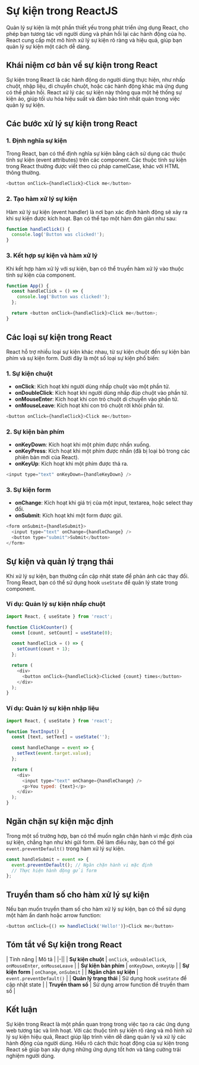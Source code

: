 # Sự kiện trong ReactJS

Quản lý sự kiện là một phần thiết yếu trong phát triển ứng dụng React, cho phép bạn tương tác với người dùng và phản hồi lại các hành động của họ. React cung cấp một mô hình xử lý sự kiện rõ ràng và hiệu quả, giúp bạn quản lý sự kiện một cách dễ dàng.

## Khái niệm cơ bản về sự kiện trong React

Sự kiện trong React là các hành động do người dùng thực hiện, như nhấp chuột, nhập liệu, di chuyển chuột, hoặc các hành động khác mà ứng dụng có thể phản hồi. React xử lý các sự kiện này thông qua một hệ thống sự kiện ảo, giúp tối ưu hóa hiệu suất và đảm bảo tính nhất quán trong việc quản lý sự kiện.

## Các bước xử lý sự kiện trong React

### 1. Định nghĩa sự kiện

Trong React, bạn có thể định nghĩa sự kiện bằng cách sử dụng các thuộc tính sự kiện (event attributes) trên các component. Các thuộc tính sự kiện trong React thường được viết theo cú pháp camelCase, khác với HTML thông thường.

```javascript
<button onClick={handleClick}>Click me</button>
```

### 2. Tạo hàm xử lý sự kiện

Hàm xử lý sự kiện (event handler) là nơi bạn xác định hành động sẽ xảy ra khi sự kiện được kích hoạt. Bạn có thể tạo một hàm đơn giản như sau:

```javascript
function handleClick() {
  console.log('Button was clicked!');
}
```

### 3. Kết hợp sự kiện và hàm xử lý

Khi kết hợp hàm xử lý với sự kiện, bạn có thể truyền hàm xử lý vào thuộc tính sự kiện của component.

```javascript
function App() {
  const handleClick = () => {
    console.log('Button was clicked!');
  };

  return <button onClick={handleClick}>Click me</button>;
}
```

## Các loại sự kiện trong React

React hỗ trợ nhiều loại sự kiện khác nhau, từ sự kiện chuột đến sự kiện bàn phím và sự kiện form. Dưới đây là một số loại sự kiện phổ biến:

### 1. Sự kiện chuột

- **onClick**: Kích hoạt khi người dùng nhấp chuột vào một phần tử.
- **onDoubleClick**: Kích hoạt khi người dùng nhấp đúp chuột vào phần tử.
- **onMouseEnter**: Kích hoạt khi con trỏ chuột di chuyển vào phần tử.
- **onMouseLeave**: Kích hoạt khi con trỏ chuột rời khỏi phần tử.

```javascript
<button onClick={handleClick}>Click me</button>
```

### 2. Sự kiện bàn phím

- **onKeyDown**: Kích hoạt khi một phím được nhấn xuống.
- **onKeyPress**: Kích hoạt khi một phím được nhấn (đã bị loại bỏ trong các phiên bản mới của React).
- **onKeyUp**: Kích hoạt khi một phím được thả ra.

```javascript
<input type="text" onKeyDown={handleKeyDown} />
```

### 3. Sự kiện form

- **onChange**: Kích hoạt khi giá trị của một input, textarea, hoặc select thay đổi.
- **onSubmit**: Kích hoạt khi một form được gửi.

```javascript
<form onSubmit={handleSubmit}>
  <input type="text" onChange={handleChange} />
  <button type="submit">Submit</button>
</form>
```

## Sự kiện và quản lý trạng thái

Khi xử lý sự kiện, bạn thường cần cập nhật state để phản ánh các thay đổi. Trong React, bạn có thể sử dụng hook `useState` để quản lý state trong component.

### Ví dụ: Quản lý sự kiện nhấp chuột

```javascript
import React, { useState } from 'react';

function ClickCounter() {
  const [count, setCount] = useState(0);

  const handleClick = () => {
    setCount(count + 1);
  };

  return (
    <div>
      <button onClick={handleClick}>Clicked {count} times</button>
    </div>
  );
}
```

### Ví dụ: Quản lý sự kiện nhập liệu

```javascript
import React, { useState } from 'react';

function TextInput() {
  const [text, setText] = useState('');

  const handleChange = event => {
    setText(event.target.value);
  };

  return (
    <div>
      <input type="text" onChange={handleChange} />
      <p>You typed: {text}</p>
    </div>
  );
}
```

## Ngăn chặn sự kiện mặc định

Trong một số trường hợp, bạn có thể muốn ngăn chặn hành vi mặc định của sự kiện, chẳng hạn như khi gửi form. Để làm điều này, bạn có thể gọi `event.preventDefault()` trong hàm xử lý sự kiện.

```javascript
const handleSubmit = event => {
  event.preventDefault(); // Ngăn chặn hành vi mặc định
  // Thực hiện hành động gửi form
};
```

## Truyền tham số cho hàm xử lý sự kiện

Nếu bạn muốn truyền tham số cho hàm xử lý sự kiện, bạn có thể sử dụng một hàm ẩn danh hoặc arrow function:

```javascript
<button onClick={() => handleClick('Hello!')}>Click me</button>
```

## Tóm tắt về Sự kiện trong React

| Tính năng | Mô tả |
|-||
| **Sự kiện chuột** | `onClick`, `onDoubleClick`, `onMouseEnter`, `onMouseLeave` |
| **Sự kiện bàn phím** | `onKeyDown`, `onKeyUp` |
| **Sự kiện form** | `onChange`, `onSubmit` |
| **Ngăn chặn sự kiện** | `event.preventDefault()` |
| **Quản lý trạng thái** | Sử dụng hook `useState` để cập nhật state |
| **Truyền tham số** | Sử dụng arrow function để truyền tham số |

## Kết luận

Sự kiện trong React là một phần quan trọng trong việc tạo ra các ứng dụng web tương tác và linh hoạt. Với các thuộc tính sự kiện rõ ràng và mô hình xử lý sự kiện hiệu quả, React giúp lập trình viên dễ dàng quản lý và xử lý các hành động của người dùng. Hiểu rõ cách thức hoạt động của sự kiện trong React sẽ giúp bạn xây dựng những ứng dụng tốt hơn và tăng cường trải nghiệm người dùng.
